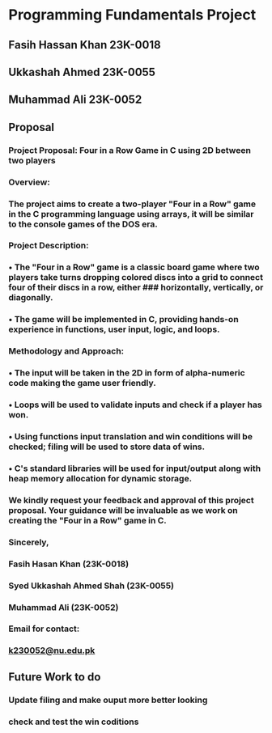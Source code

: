 # Programming Fundamentals Project 
## Fasih Hassan Khan 23K-0018
## Ukkashah Ahmed 23K-0055
## Muhammad Ali 23K-0052

## Proposal
### Project Proposal: Four in a Row Game in C using 2D between two players 
### Overview:
### The project aims to create a two-player "Four in a Row" game in the C programming language using arrays, it will be similar to the console games of the DOS era.
### Project Description:
### •	The "Four in a Row" game is a classic board game where two players take turns dropping colored discs into a grid to connect four of their discs in a row, either ### horizontally, vertically, or diagonally.
### •	The game will be implemented in C, providing hands-on experience in functions, user input, logic, and loops.
### Methodology and Approach:
### •	The input will be taken in the 2D in form of alpha-numeric code making the game user friendly.
### •	Loops will be used to validate inputs and check if a player has won.
### •	Using functions input translation and win conditions will be checked; filing will be used to store data of wins.
### •	C's standard libraries will be used for input/output along with heap memory allocation for dynamic storage.

### We kindly request your feedback and approval of this project proposal. Your guidance will be invaluable as we work on creating the "Four in a Row" game in C.

### Sincerely,
### Fasih Hasan Khan (23K-0018)
### Syed Ukkashah Ahmed Shah (23K-0055)
### Muhammad Ali (23K-0052)
### Email for contact:
### k230052@nu.edu.pk

## Future Work to do
### Update filing and make ouput more better looking
### check and test the win coditions
